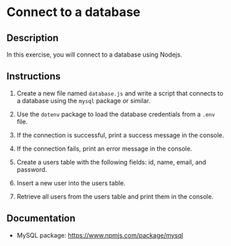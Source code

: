 # Connect to a database 

## Description

In this exercise, you will connect to a database using Nodejs.

## Instructions

1. Create a new file named `database.js` and write a script that connects to a database using the `mysql` package or similar.

2. Use the `dotenv` package to load the database credentials from a `.env` file.

3. If the connection is successful, print a success message in the console.

4. If the connection fails, print an error message in the console.

5. Create a users table with the following fields: id, name, email, and password.

6. Insert a new user into the users table.

7. Retrieve all users from the users table and print them in the console.


## Documentation

- MySQL package: https://www.npmjs.com/package/mysql